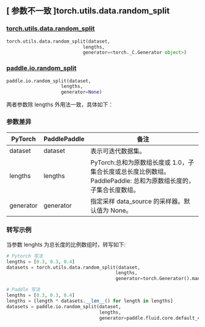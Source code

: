 ## [ 参数不一致 ]torch.utils.data.random_split
### [torch.utils.data.random_split](https://pytorch.org/docs/1.13/data.html?highlight=torch+utils+data+random_split#torch.utils.data.random_split)

```python
torch.utils.data.random_split(dataset,
                            lengths,
                            generator=<torch._C.Generator object>)
```

### [paddle.io.random_split](https://www.paddlepaddle.org.cn/documentation/docs/zh/api/paddle/io/random_split_cn.html)

```python
paddle.io.random_split(dataset,
                    lengths,
                    generator=None)
```

两者参数除 lengths 外用法一致，具体如下：
### 参数差异
| PyTorch       | PaddlePaddle | 备注                                                                  |
| ------------- | ------------ |---------------------------------------------------------------------|
| dataset          | dataset            | 表示可迭代数据集。                                                           |
| lengths         | lengths         | PyTorch:总和为原数组长度或 1.0，子集合长度或总长度比例数组。PaddlePaddle: 总和为原数组长度的，子集合长度数组。 |
| generator         | generator         | 指定采样 data_source 的采样器。默认值为 None。                                    |

### 转写示例
当参数 lenghts 为总长度的比例数组时，转写如下:
```python
# Pytorch 写法
lengths = [0.3, 0.3, 0.4]
datasets = torch.utils.data.random_split(dataset,
                                        lengths,
                                        generator=torch.Generator().manual_seed(0))

# Paddle 写法
lengths = [0.3, 0.3, 0.4]
lengths = [length * datasets.__len__() for length in lengths]
datasets = paddle.io.random_split(dataset,
                                  lengths,
                                  generator=paddle.fluid.core.default_cpu_generator().manual_seed(0))
```
